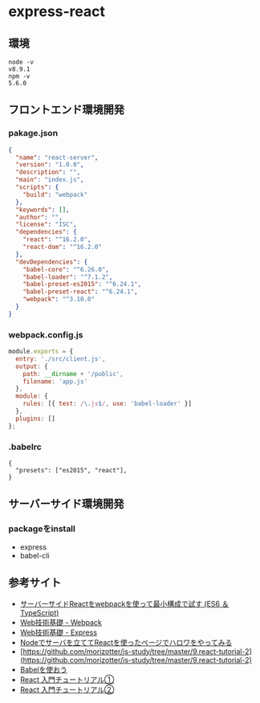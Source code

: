 # express-react

## 環境

```
node -v
v8.9.1
npm -v
5.6.0
```

## フロントエンド環境開発

### pakage.json

``` javascript:package.json
{
  "name": "react-server",
  "version": "1.0.0",
  "description": "",
  "main": "index.js",
  "scripts": {
    "build": "webpack"
  },
  "keywords": [],
  "author": "",
  "license": "ISC",
  "dependencies": {
    "react": "^16.2.0",
    "react-dom": "^16.2.0"
  },
  "devDependencies": {
    "babel-core": "^6.26.0",
    "babel-loader": "^7.1.2",
    "babel-preset-es2015": "^6.24.1",
    "babel-preset-react": "^6.24.1",
    "webpack": "^3.10.0"
  }
}
```

### webpack.config.js

``` javascript:webpack.config.js
module.exports = {
  entry: './src/client.js',
  output: {
    path: __dirname + '/public',
    filename: 'app.js'
  },
  module: {
    rules: [{ test: /\.js$/, use: 'babel-loader' }]
  },
  plugins: []
};
```

### .babelrc

``` javascript:.babelrc
{
  "presets": ["es2015", "react"],
}
```

## サーバーサイド環境開発

### packageをinstall

- express
- babel-cli

## 参考サイト

- [サーバーサイドReactをwebpackを使って最小構成で試す (ES6 ＆ TypeScript)](http://blog.namiking.net/post/2016/02/react-server-using-webpack/)
- [Web技術基礎 - Webpack](http://basic-webtech.axlight.com/webpack/html/)
- [Web技術基礎 - Express](http://basic-webtech.axlight.com/express/html/)
- [Nodeでサーバを立ててReactを使ったページでハロワをやってみる](https://dev.classmethod.jp/etc/node-react-hello-world/)
- [https://github.com/morizotter/js-study/tree/master/9.react-tutorial-2](https://github.com/morizotter/js-study/tree/master/9.react-tutorial-2)
- [Babelを使おう](https://qiita.com/foursue/items/d80667eff2faed8613f2)
- [React 入門チュートリアル①](https://qiita.com/stivan622/items/ef4a0b9d5c5190b0e150)
- [React 入門チュートリアル②](https://qiita.com/stivan622/items/96777804fd0d9ba1f6d1)
